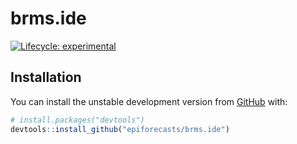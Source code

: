 
<!-- README.md is generated from README.Rmd. Please edit that file -->

# brms.ide

[![Lifecycle:
experimental](https://img.shields.io/badge/lifecycle-experimental-orange.svg)](https://www.tidyverse.org/lifecycle/#experimental)

## Installation

You can install the unstable development version from
[GitHub](https://github.com/) with:

``` r
# install.packages("devtools")
devtools::install_github("epiforecasts/brms.ide")
```
